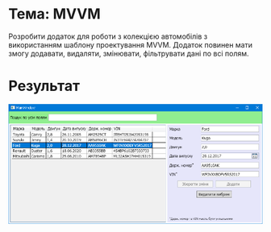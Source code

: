 # Тема: MVVM

Розробити додаток для роботи з колекцією автомобілів з використанням шаблону проектування MVVM. Додаток повинен мати змогу додавати, видаляти, змінювати, фільтрувати дані по всі полям.

# Результат

![ScreenShot](ScreenShot02.png)
